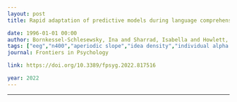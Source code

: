 ```yaml
---
layout: post
title: Rapid adaptation of predictive models during language comprehension - Aperiodic EEG slope, individual alpha frequency and idea density modulate individual differences in real-time model updating

date: 1996-01-01 00:00
author: Bornkessel-Schlesewsky, Ina and Sharrad, Isabella and Howlett, Caitlin A and Alday, Phillip M and Corcoran, Andrew W and Bellan, Valeria and Wilkinson, Erica and Kliegl, Reinhold and Lewis, Richard L and Small, Steven L and Schlesewsky, Matthias
tags: ["eeg","n400","aperiodic slope","idea density","individual alpha frequency (iaf)","language comprehension","precision","predictive coding"]
journal: Frontiers in Psychology

link: https://doi.org/10.3389/fpsyg.2022.817516

year: 2022
---
```

---